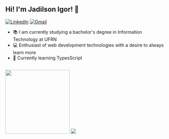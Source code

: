 ## Hi! I'm Jadilson Igor! 👋


[![LinkedIn](https://img.shields.io/badge/LinkedIn-0077B5?style=for-the-badge&logo=linkedin&logoColor=white)](https://www.linkedin.com/in/jadilsonigor/)
[![Gmail](https://img.shields.io/badge/Gmail-ce3d37?style=for-the-badge&logo=gmail&logoColor=white)](mailto:jadilsonigor@gmail.com)

<ul> 
  <li>📚 I am currently studying a bachelor's degree in Information Technology at UFRN</li>
  <li>💻 Enthusiast of web development technologies with a desire to always learn more</li>
  <li>📘 Currently learning TypesScript</li>
</ul>

##

<!-- <img src="https://github-readme-stats.vercel.app/api?username=Jahomme&show_icons=true&theme=radical"> -->
 <img height="200em" src="https://github-readme-stats.vercel.app/api?username=Jahomme&show_icons=true&theme=radical" /> <img src="https://github-readme-stats.vercel.app/api/top-langs/?username=Jahomme&size_weight=0.5&count_weight=0.5&theme=radical&layout=compact"> 




